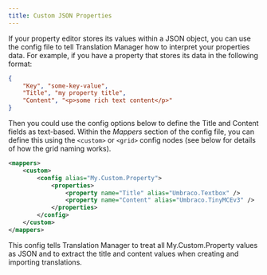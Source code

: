 ```yaml
---
title: Custom JSON Properties
---
```


If your property editor stores its values within a JSON object, you can use the config
file to tell Translation Manager how to interpret your properties data.
For example, if you have a property that stores its data in the following format:

```json
{
    "Key", "some-key-value",
    "Title", "my property title",
    "Content", "<p>some rich text content</p>"
}
```
Then you could use the config options below to define the Title and Content
fields as text-based.
Within the *Mappers* section of the config file, you can define this using the `<custom>`
or `<grid>` config nodes (see below for details of how the grid naming works).

```xml
<mappers>
    <custom>
        <config alias="My.Custom.Property">
            <properties>
                <property name="Title" alias="Umbraco.Textbox" />
                <property name="Content" alias="Umbraco.TinyMCEv3" />
            </properties>
        </config>
    </custom>
</mappers>
```
This config tells Translation Manager to treat all My.Custom.Property values as
JSON and to extract the title and content values when creating and importing
translations.
